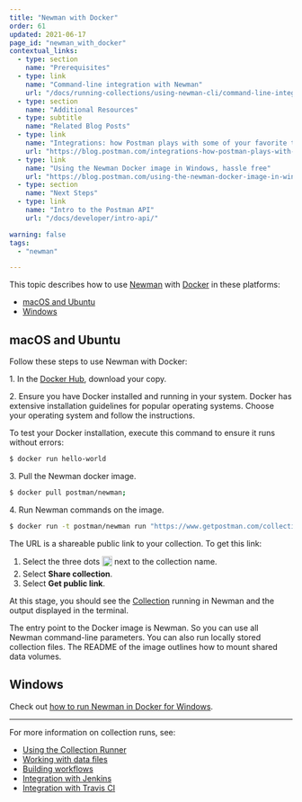 ```yaml
---
title: "Newman with Docker"
order: 61
updated: 2021-06-17
page_id: "newman_with_docker"
contextual_links:
  - type: section
    name: "Prerequisites"
  - type: link
    name: "Command-line integration with Newman"
    url: "/docs/running-collections/using-newman-cli/command-line-integration-with-newman/"
  - type: section
    name: "Additional Resources"
  - type: subtitle
    name: "Related Blog Posts"
  - type: link
    name: "Integrations: how Postman plays with some of your favorite tools"
    url: "https://blog.postman.com/integrations-how-postman-plays-with-some-of-your-favorite-tools/"
  - type: link
    name: "Using the Newman Docker image in Windows, hassle free"
    url: "https://blog.postman.com/using-the-newman-docker-image-in-windows/"
  - type: section
    name: "Next Steps"
  - type: link
    name: "Intro to the Postman API"
    url: "/docs/developer/intro-api/"

warning: false
tags:
  - "newman"

---
```


This topic describes how to use [Newman](https://github.com/postmanlabs/newman) with [Docker](https://www.docker.com/) in these platforms:

* [macOS and Ubuntu](#macos-and-ubuntu)
* [Windows](#windows)

## macOS and Ubuntu

Follow these steps to use Newman with Docker:

1\. In the [Docker Hub](https://hub.docker.com/r/postman/newman/), download your copy.

2\. Ensure you have Docker installed and running in your system. Docker has extensive installation guidelines for popular operating systems. Choose your operating system and follow the instructions.

To test your Docker installation, execute this command to ensure it runs without errors:

```bash
$ docker run hello-world
```

3\. Pull the Newman docker image.

```bash
$ docker pull postman/newman;
```

4\. Run Newman commands on the image.

```bash
$ docker run -t postman/newman run "https://www.getpostman.com/collections/0d0350a9a89d39fb6361"
```

The URL is a shareable public link to your collection. To get this link:

1. Select the three dots <img alt="Three dots icon" src="https://assets.postman.com/postman-docs/icon-three-dots-v9.jpg" width="18px" style="vertical-align:middle;margin-bottom:5px"> next to the collection name.
1. Select **Share collection**.
1. Select **Get public link**.

At this stage, you should see the [Collection](/docs/sending-requests/intro-to-collections/) running in Newman and the output displayed in the terminal.

The entry point to the Docker image is Newman. So you can use all Newman command-line parameters. You can also run locally stored collection files. The README of the image outlines how to mount shared data volumes.

## Windows

Check out [how to run Newman in Docker for Windows](https://blog.postman.com/using-the-newman-docker-image-in-windows/).

---
For more information on collection runs, see:

* [Using the Collection Runner](/docs/running-collections/intro-to-collection-runs/)
* [Working with data files](/docs/running-collections/working-with-data-files/)
* [Building workflows](/docs/running-collections/building-workflows/)
* [Integration with Jenkins](/docs/running-collections/using-newman-cli/integration-with-jenkins/)
* [Integration with Travis CI](/docs/running-collections/using-newman-cli/integration-with-travis/)

